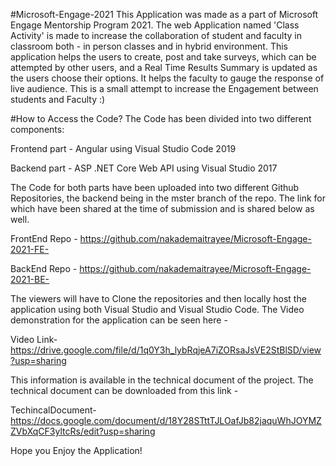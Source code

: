 #Microsoft-Engage-2021
This Application was made as a part of Microsoft Engage Mentorship Program 2021. The web Application named 'Class Activity' is made to increase the collaboration of student and faculty in classroom both - in person classes and in hybrid environment. This application helps the users to create, post and take surveys, which can be attempted by other users, and a Real Time Results Summary is updated as the users choose their options. It helps the faculty to gauge the response of live audience. This is a small attempt to increase the Engagement between students and Faculty :)

#How to Access the Code?
The Code has been divided into two different components:

Frontend part - Angular using Visual Studio Code 2019

Backend part - ASP .NET Core Web API using Visual Studio 2017

The Code for both parts have been uploaded into two different Github Repositories, the backend being in the mster branch of the repo. The link for which have been shared at the time of submission and is shared below as well.

FrontEnd Repo - https://github.com/nakademaitrayee/Microsoft-Engage-2021-FE-

BackEnd Repo - https://github.com/nakademaitrayee/Microsoft-Engage-2021-BE-

The viewers will have to Clone the repositories and then locally host the application using both Visual Studio and Visual Studio Code. The Video demonstration for the application can be seen here -

Video Link- https://drive.google.com/file/d/1q0Y3h_lybRqjeA7iZORsaJsVE2StBlSD/view?usp=sharing

This information is available in the technical document of the project. The technical document can be downloaded from this link -

TechincalDocument-https://docs.google.com/document/d/18Y28STttTJLOafJb82jaquWhJOYMZZVbXqCF3yltcRs/edit?usp=sharing

Hope you Enjoy the Application!
